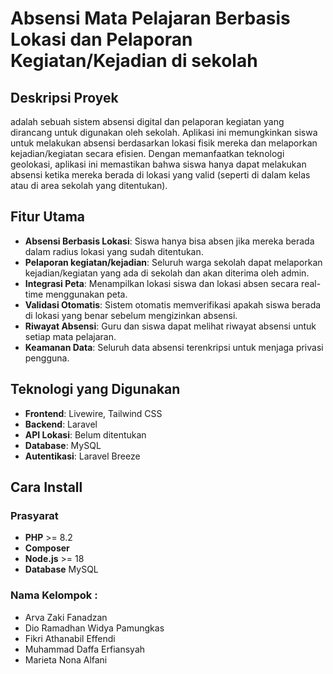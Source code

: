 # Absensi Mata Pelajaran Berbasis Lokasi dan Pelaporan Kegiatan/Kejadian di sekolah
## Deskripsi Proyek
adalah sebuah sistem absensi digital dan pelaporan kegiatan yang dirancang untuk digunakan oleh sekolah. Aplikasi ini memungkinkan siswa untuk melakukan absensi berdasarkan lokasi fisik mereka dan melaporkan kejadian/kegiatan secara efisien. Dengan memanfaatkan teknologi geolokasi, aplikasi ini memastikan bahwa siswa hanya dapat melakukan absensi ketika mereka berada di lokasi yang valid (seperti di dalam kelas atau di area sekolah yang ditentukan).

## Fitur Utama
- **Absensi Berbasis Lokasi**: Siswa hanya bisa absen jika mereka berada dalam radius lokasi yang sudah ditentukan.
- **Pelaporan kegiatan/kejadian**: Seluruh warga sekolah dapat melaporkan kejadian/kegiatan yang ada di sekolah dan akan diterima oleh admin. 
- **Integrasi Peta**: Menampilkan lokasi siswa dan lokasi absen secara real-time menggunakan peta.
- **Validasi Otomatis**: Sistem otomatis memverifikasi apakah siswa berada di lokasi yang benar sebelum mengizinkan absensi.
- **Riwayat Absensi**: Guru dan siswa dapat melihat riwayat absensi untuk setiap mata pelajaran.
- **Keamanan Data**: Seluruh data absensi terenkripsi untuk menjaga privasi pengguna.

## Teknologi yang Digunakan
- **Frontend**: Livewire, Tailwind CSS
- **Backend**: Laravel
- **API Lokasi**: Belum ditentukan
- **Database**: MySQL
- **Autentikasi**: Laravel Breeze

## Cara Install
### Prasyarat
- **PHP** >= 8.2
- **Composer**
- **Node.js** >= 18
- **Database** MySQL

### Nama Kelompok : 
- Arva Zaki Fanadzan
- Dio Ramadhan Widya Pamungkas
- Fikri Athanabil Effendi
- Muhammad Daffa Erfiansyah
- Marieta Nona Alfani 
